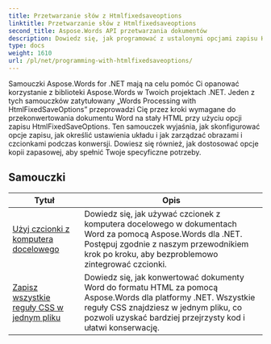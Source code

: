 ```yaml
---
title: Przetwarzanie słów z Htmlfixedsaveoptions
linktitle: Przetwarzanie słów z Htmlfixedsaveoptions
second_title: Aspose.Words API przetwarzania dokumentów
description: Dowiedz się, jak programować z ustalonymi opcjami zapisu HTML w Aspose.Words dla .NET. Samouczki przeprowadzą Cię przez różne funkcje, aby generować dokumenty HTML ze stałym układem, osadzonymi obrazami.
type: docs
weight: 1610
url: /pl/net/programming-with-htmlfixedsaveoptions/
---
```

Samouczki Aspose.Words for .NET mają na celu pomóc Ci opanować korzystanie z biblioteki Aspose.Words w Twoich projektach .NET. Jeden z tych samouczków zatytułowany „Words Processing with HtmlFixedSaveOptions” przeprowadzi Cię przez kroki wymagane do przekonwertowania dokumentu Word na stały HTML przy użyciu opcji zapisu HtmlFixedSaveOptions. Ten samouczek wyjaśnia, jak skonfigurować opcje zapisu, jak określić ustawienia układu i jak zarządzać obrazami i czcionkami podczas konwersji. Dowiesz się również, jak dostosować opcje kopii zapasowej, aby spełnić Twoje specyficzne potrzeby.

 ## Samouczki
| Tytuł | Opis |
| --- | --- |
| [Użyj czcionki z komputera docelowego](./use-font-from-target-machine/) | Dowiedz się, jak używać czcionek z komputera docelowego w dokumentach Word za pomocą Aspose.Words dla .NET. Postępuj zgodnie z naszym przewodnikiem krok po kroku, aby bezproblemowo zintegrować czcionki. |
| [Zapisz wszystkie reguły CSS w jednym pliku](./write-all-css-rules-in-single-file/) | Dowiedz się, jak konwertować dokumenty Word do formatu HTML za pomocą Aspose.Words dla platformy .NET. Wszystkie reguły CSS znajdziesz w jednym pliku, co pozwoli uzyskać bardziej przejrzysty kod i ułatwi konserwację. |
